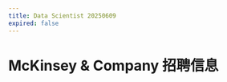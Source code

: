```yaml
---
title: Data Scientist 20250609
expired: false
---
```


# McKinsey & Company 招聘信息

<JobPostingTable job-posting-json-path="mckinsey/data/data-scientist-20250609.json"/>

